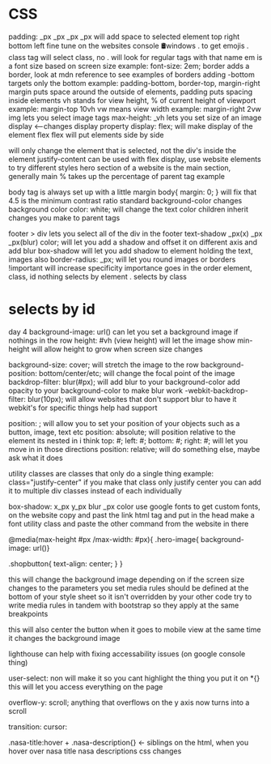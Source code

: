 # CSS
padding: _px _px _px _px will add space to selected element
top right bottom left
fine tune on the websites console
🛢️windows . to get emojis
. class tag will select class, no . will look for regular tags with that name
em is a font size based on screen size
example: font-size: 2em;
border adds a border, look at mdn reference to see examples of borders
adding -bottom targets only the bottom
example: padding-bottom, border-top, margin-right
margin puts space around the outside of elements, padding puts spacing inside elements
vh stands for view height, % of current height of viewport
example: margin-top 10vh
vw means view width
example: margin-right 2vw
img lets you select image tags
max-height: _vh lets you set size of an image
display <--changes display property
display: flex; will make display of the element flex
flex will put elements side by side

will only change the element that is selected, not the div's inside the element
justify-content can be used with flex display, use website elements to try different styles
hero section of a website is the main section, generally main
% takes up the percentage of parent tag
example 

body tag is always set up with a little margin
body{
    margin: 0;
} will fix that
4.5 is the minimum contrast ratio standard
background-color changes background color
color: white; will change the text color
children inherit changes you make to parent tags

footer > div lets you select all of the div in the footer
text-shadow _px(x) _px _px(blur) color; will let you add a shadow and offset it on different axis and add blur
box-shadow will let you add shadow to element holding the text, images also
border-radius: _px; will let you round images or borders
!important will increase specificity 
importance goes in the order element, class, id
nothing selects by element
. selects by class
# selects by id

day 4
background-image: url() can let you set a background image
if nothings in the row height: #vh (view height) will let the image show
min-height will allow height to grow when screen size changes

background-size: cover; will stretch the image to the row
background-position: bottom/center/etc; will change the focal point of the image
backdrop-filter: blur(#px); will add blur to your background-color
add opacity to your background-color to make blur work
-webkit-backdrop-filter: blur(10px); will allow websites that don't support blur to have it
webkit's for specific things help had support

position: ; will allow you to set your position of your objects such as a button, image, text etc
position: absolute; will position relative to the element its nested in i think
top: #; left: #; bottom: #; right: #; will let you move in in those directions
position: relative; will do something else, maybe ask what it does

utility classes are classes that only do a single thing
example: class="justify-center" if you make that class only justify center you can add it to multiple div classes instead of each individually

box-shadow: x_px y_px blur _px color
use google fonts to get custom fonts, on the website copy and past the link html tag and put in the head
make a font utility class and paste the other command from the website in there

@media(max-height #px /max-width: #px){
.hero-image{ 
background-image: url()}

.shopbutton{
 text-align: center;
}
}

this will change the background image depending on if the screen size changes to the parameters you set
media rules should be defined at the bottom of your style sheet so it isn't overridden by your other code
try to write media rules in tandem with bootstrap so they apply at the same breakpoints

this will also center the button when it goes to mobile view at the same time it changes the background image

lighthouse can help with fixing accessability issues (on google console thing)

user-select: non will make it so you cant highlight the thing you put it on
*{} this will let you access everything on the page

overflow-y: scroll;
anything that overflows on the y axis now turns into a scroll

transition: 
cursor:

.nasa-title:hover + .nasa-description{} <- siblings on the html, when you hover over nasa title nasa descriptions css changes

